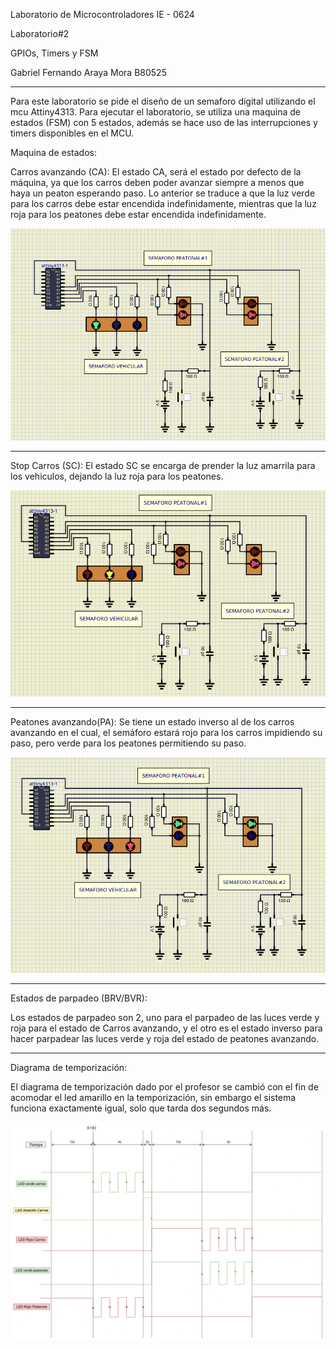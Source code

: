 Laboratorio de Microcontroladores IE - 0624

Laboratorio#2

GPIOs, Timers y FSM

Gabriel Fernando Araya Mora B80525



-----
Para este laboratorio se pide el diseño de un semaforo digital utilizando el mcu Attiny4313. Para ejecutar el laboratorio, se utiliza una maquina de estados (FSM) con 5 estados, además se hace uso de las interrupciones y timers disponibles en el MCU. 

Maquina de estados:

Carros avanzando (CA):
El estado CA, será el estado por defecto de la máquina, ya que los carros deben poder avanzar siempre a menos que haya un peaton esperando paso. Lo anterior se traduce a que la luz verde para los carros debe estar encendida indefinidamente, mientras que la luz roja para los peatones debe estar encendida indefinidamente. 

![](images/CA.png)

-----

Stop Carros (SC):
El estado SC se encarga de prender la luz amarrila para los vehiculos, dejando la luz roja para los peatones.

![](images/SC.png)

-----

Peatones avanzando(PA):
Se tiene un estado inverso al de los carros avanzando en el cual, el semáforo estará rojo para los carros impidiendo su paso, pero verde para los peatones permitiendo su paso.

![](images/PA.png)

-----

Estados de parpadeo (BRV/BVR):

Los estados de parpadeo son 2, uno para el parpadeo de las luces verde y roja para el estado de Carros avanzando, y el otro es el estado inverso para hacer parpadear las luces verde y roja del estado de peatones avanzando. 

-----
Diagrama de temporización:

El diagrama de temporización dado por el profesor se cambió con el fin de acomodar el led amarillo en la temporización, sin embargo el sistema funciona exactamente igual, solo que tarda dos segundos más. 

![](images/Temporizacion.png)
